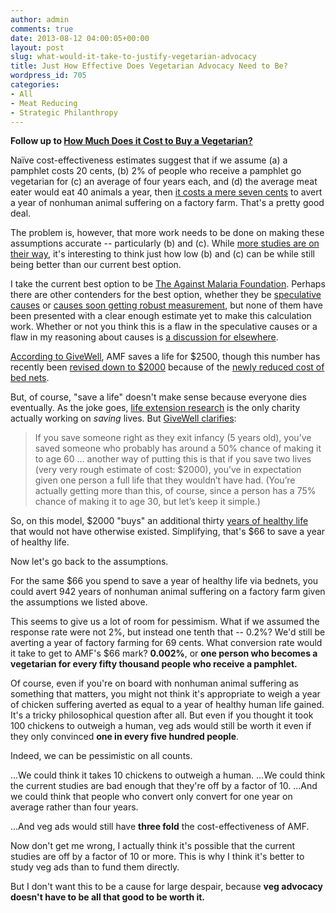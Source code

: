 ```yaml
---
author: admin
comments: true
date: 2013-08-12 04:00:05+00:00
layout: post
slug: what-would-it-take-to-justify-vegetarian-advocacy
title: Just How Effective Does Vegetarian Advocacy Need to Be?
wordpress_id: 705
categories:
- All
- Meat Reducing
- Strategic Philanthropy
---
```


**Follow up to [How Much Does it Cost to Buy a Vegetarian?](http://www.everydayutilitarian.com/essays/how-much-does-it-cost-to-buy-a-vegetarian/)**

Naïve cost-effectiveness estimates suggest that if we assume (a) a pamphlet costs 20 cents, (b) 2% of people who receive a pamphlet go vegetarian for (c) an average of four years each, and (d) the average meat eater would eat 40 animals a year, then [it costs a mere seven cents](http://www.everydayutilitarian.com/vegan-outreach-cost-effectiveness-calculator/) to avert a year of nonhuman animal suffering on a factory farm.  That's a pretty good deal.

The problem is, however, that more work needs to be done on making these assumptions accurate -- particularly (b) and (c).  While [more studies are on their way](http://humaneleaguelabs.wordpress.com/upcoming-research/), it's interesting to think just how low (b) and (c) can be while still being better than our current best option.<!-- more -->



I take the current best option to be [The Against Malaria Foundation](http://www.againstmalaria.com).  Perhaps there are other contenders for the best option, whether they be [speculative causes](http://www.everydayutilitarian.com/essays/why-im-skeptical-about-unproven-causes-and-you-should-be-too/) or [causes soon getting robust measurement](http://www.everydayutilitarian.com/essays/what-would-it-take-to-prove-a-speculative-cause/), but none of them have been presented with a clear enough estimate yet to make this calculation work.  Whether or not you think this is a flaw in the speculative causes or a flaw in my reasoning about causes is [a discussion for elsewhere](http://www.everydayutilitarian.com/essays/why-im-skeptical-about-unproven-causes-and-you-should-be-too/).

[According to GiveWell](http://www.givewell.org/international/top-charities/AMF#Costperlifesaved), AMF saves a life for $2500, though this number has recently been [revised down to $2000](https://twitter.com/GiveWell/status/341706469256871937) because of the [newly reduced cost of bed nets](http://news.againstmalaria.com/post/2013/06/03/LLINs-are-now-close-to-US3-per-net.aspx).



But, of course, "save a life" doesn't make sense because everyone dies eventually.  As the joke goes, [life extension research](http://www.sens.org/) is the only charity actually working on _saving_ lives.  But [GiveWell clarifies](http://blog.givewell.org/2007/12/04/what-a-life-saved-means/):



> If you save someone right as they exit infancy (5 years old), you’ve saved someone who probably has around a 50% chance of making it to age 60 … another way of putting this is that if you save two lives (very very rough estimate of cost: $2000), you’ve in expectation given one person a full life that they wouldn’t have had. (You’re actually getting more than this, of course, since a person has a 75% chance of making it to age 30, but let’s keep it simple.)



So, on this model, $2000 "buys" an additional thirty [years of healthy life](https://en.wikipedia.org/wiki/Disability-adjusted_life_year) that would not have otherwise existed.  Simplifying, that's $66 to save a year of healthy life.



Now let's go back to the assumptions.

For the same $66 you spend to save a year of healthy life via bednets, you could avert 942 years of nonhuman animal suffering on a factory farm given the assumptions we listed above.

This seems to give us a lot of room for pessimism.  What if we assumed the response rate were not 2%, but instead one tenth that -- 0.2%?  We'd still be averting a year of factory farming for 69 cents.  What conversion rate would it take to get to AMF's $66 mark?  **0.002%**, or **one person who becomes a vegetarian for every fifty thousand people who receive a pamphlet.**

Of course, even if you're on board with nonhuman animal suffering as something that matters, you might not think it's appropriate to weigh a year of chicken suffering averted as equal to a year of healthy human life gained.  It's a tricky philosophical question after all.  But even if you thought it took 100 chickens to outweigh a human, veg ads would still be worth it even if they only convinced **one in every five hundred people**.



Indeed, we can be pessimistic on all counts.

...We could think it takes 10 chickens to outweigh a human.
...We could think the current studies are bad enough that they're off by a factor of 10.
...And we could think that people who convert only convert for one year on average rather than four years.

...And veg ads would still have **three fold** the cost-effectiveness of AMF.



Now don't get me wrong, I actually think it's possible that the current studies are off by a factor of 10 or more.  This is why I think it's better to study veg ads than to fund them directly.

But I don't want this to be a cause for large despair, because **veg advocacy doesn't have to be all that good to be worth it.**
